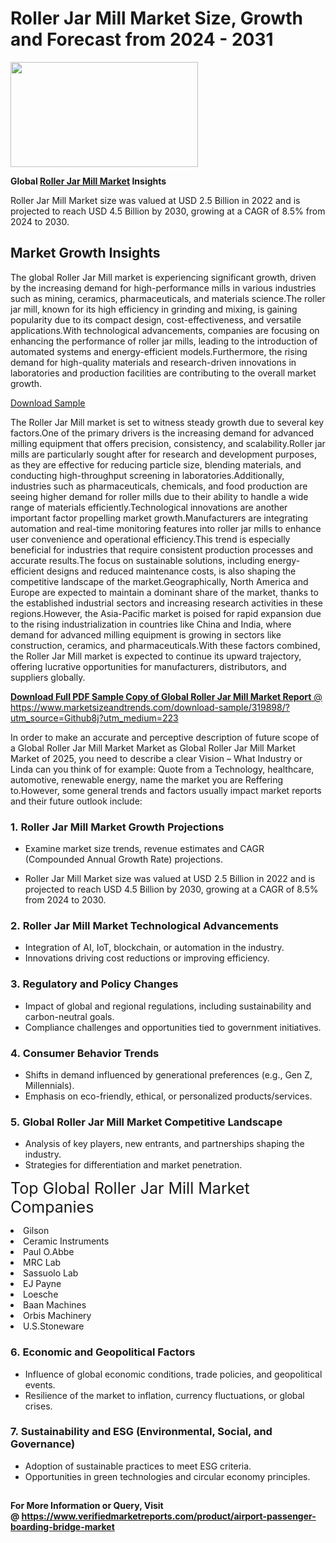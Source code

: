 <H1>Roller Jar Mill Market Size, Growth and Forecast from 2024 - 2031</H1><img class="aligncenter size-medium wp-image-584254" src="https://thirdeyenews.in/wp-content/uploads/2024/09/Global-Market-Research-300x168.jpeg" alt="" width="300" height="168" /><p><strong>Global&nbsp;<a href="https://www.marketsizeandtrends.com/download-sample/319898/?utm_source=Github8j?utm_medium=223">Roller Jar Mill Market</a> Insights</strong></p><p>Roller Jar Mill Market size was valued at USD 2.5 Billion in 2022 and is projected to reach USD 4.5 Billion by 2030, growing at a CAGR of 8.5% from 2024 to 2030.</p><p><h2>Market Growth Insights</h2> <p>The global Roller Jar Mill market is experiencing significant growth, driven by the increasing demand for high-performance mills in various industries such as mining, ceramics, pharmaceuticals, and materials science.The roller jar mill, known for its high efficiency in grinding and mixing, is gaining popularity due to its compact design, cost-effectiveness, and versatile applications.With technological advancements, companies are focusing on enhancing the performance of roller jar mills, leading to the introduction of automated systems and energy-efficient models.Furthermore, the rising demand for high-quality materials and research-driven innovations in laboratories and production facilities are contributing to the overall market growth.</p> <p><a href="#">Download Sample</a></p> <p>The Roller Jar Mill market is set to witness steady growth due to several key factors.One of the primary drivers is the increasing demand for advanced milling equipment that offers precision, consistency, and scalability.Roller jar mills are particularly sought after for research and development purposes, as they are effective for reducing particle size, blending materials, and conducting high-throughput screening in laboratories.Additionally, industries such as pharmaceuticals, chemicals, and food production are seeing higher demand for roller mills due to their ability to handle a wide range of materials efficiently.Technological innovations are another important factor propelling market growth.Manufacturers are integrating automation and real-time monitoring features into roller jar mills to enhance user convenience and operational efficiency.This trend is especially beneficial for industries that require consistent production processes and accurate results.The focus on sustainable solutions, including energy-efficient designs and reduced maintenance costs, is also shaping the competitive landscape of the market.Geographically, North America and Europe are expected to maintain a dominant share of the market, thanks to the established industrial sectors and increasing research activities in these regions.However, the Asia-Pacific market is poised for rapid expansion due to the rising industrialization in countries like China and India, where demand for advanced milling equipment is growing in sectors like construction, ceramics, and pharmaceuticals.With these factors combined, the Roller Jar Mill market is expected to continue its upward trajectory, offering lucrative opportunities for manufacturers, distributors, and suppliers globally.</p> <p><a href="#"></p><p><span class=""><strong>Download Full PDF Sample Copy of Global Roller Jar Mill Market Report</strong> @ <a href="https://www.marketsizeandtrends.com/download-sample/319898/?utm_source=Github8j?utm_medium=223" target="_blank">https://www.marketsizeandtrends.com/download-sample/319898/?utm_source=Github8j?utm_medium=223</a></span></p><p>In order to make an accurate and perceptive description of future scope of a Global&nbsp;Roller Jar Mill Market Market as Global&nbsp;Roller Jar Mill Market Market of 2025, you need to describe a clear Vision &ndash; What Industry or Linda can you think of for example: Quote from a Technology, healthcare, automotive, renewable energy, name the market you are Reffering to.However, some general trends and factors usually impact market reports and their future outlook include:</p><h3>1.&nbsp;<strong>Roller Jar Mill Market Growth Projections</strong></h3><ul><li>Examine market size trends, revenue estimates and CAGR (Compounded Annual Growth Rate) projections.</li><li><p>Roller Jar Mill Market size was valued at USD 2.5 Billion in 2022 and is projected to reach USD 4.5 Billion by 2030, growing at a CAGR of 8.5% from 2024 to 2030.</p></li></ul><h3>2.&nbsp;<strong>Roller Jar Mill Market Technological Advancements</strong></h3><ul><li>Integration of AI, IoT, blockchain, or automation in the industry.</li><li>Innovations driving cost reductions or improving efficiency.</li></ul><h3>3.&nbsp;<strong>Regulatory and Policy Changes</strong></h3><ul><li>Impact of global and regional regulations, including sustainability and carbon-neutral goals.</li><li>Compliance challenges and opportunities tied to government initiatives.</li></ul><h3>4.&nbsp;<strong>Consumer Behavior Trends</strong></h3><ul><li>Shifts in demand influenced by generational preferences (e.g., Gen Z, Millennials).</li><li>Emphasis on eco-friendly, ethical, or personalized products/services.</li></ul><h3>5.&nbsp;<strong>Global Roller Jar Mill Market Competitive Landscape</strong></h3><ul><li>Analysis of key players, new entrants, and partnerships shaping the industry.</li><li>Strategies for differentiation and market penetration.</li></ul><p data-pm-slice="1 1 []"><span style="color: inherit; font-family: inherit; font-size: 25px;">Top Global Roller Jar Mill Market Companies</span></p><div class="" data-test-id=""><p><li>Gilson</li><li> Ceramic Instruments</li><li> Paul O.Abbe</li><li> MRC Lab</li><li> Sassuolo Lab</li><li> EJ Payne</li><li> Loesche</li><li> Baan Machines</li><li> Orbis Machinery</li><li> U.S.Stoneware</li></p></div><h3>6.&nbsp;<strong>Economic and Geopolitical Factors</strong></h3><ul><li>Influence of global economic conditions, trade policies, and geopolitical events.</li><li>Resilience of the market to inflation, currency fluctuations, or global crises.</li></ul><h3>7.&nbsp;<strong>Sustainability and ESG (Environmental, Social, and Governance)</strong></h3><ul><li>Adoption of sustainable practices to meet ESG criteria.</li><li>Opportunities in green technologies and circular economy principles.</li></ul><h2><strong style="font-size: 14px;">For More Information or Query, Visit @&nbsp;</strong><a style="background-color: #ffffff; font-size: 14px;" href="https://www.marketsizeandtrends.com/report/roller-jar-mill-market/" target="_blank">https://www.verifiedmarketreports.com/product/airport-passenger-boarding-bridge-market</a></h2>